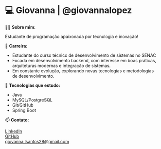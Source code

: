 # 💻 Giovanna | @giovannalopez  

👩‍💻 **Sobre mim:**  

Estudante de programação apaixonada por tecnologia e inovação! 

🔹 **Carreira:**  

- Estudante do curso técnico de desenvolvimento de sistemas no SENAC
- Focada em desenvolvimento backend, com interesse em boas práticas, arquiteturas modernas e integração de sistemas.
- Em constante evolução, explorando novas tecnologias e metodologias de desenvolvimento. 

🔧 **Tecnologias que estudo:**  

- Java  
- MySQL/PostgreSQL
- Git/GitHub
- Spring Boot

📫 **Contato:** 

[LinkedIn](https://www.linkedin.com/in/giovannalopes2006/)  
[GitHub](https://github.com/giovannalopez)
<br>
giovanna.lsantos28@gmail.com
